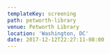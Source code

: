 ```yaml
---
templateKey: screening
path: petworth-library
venue: Petworth Library
location: 'Washington, DC'
date: 2017-12-12T22:27:11-08:00
---
```


